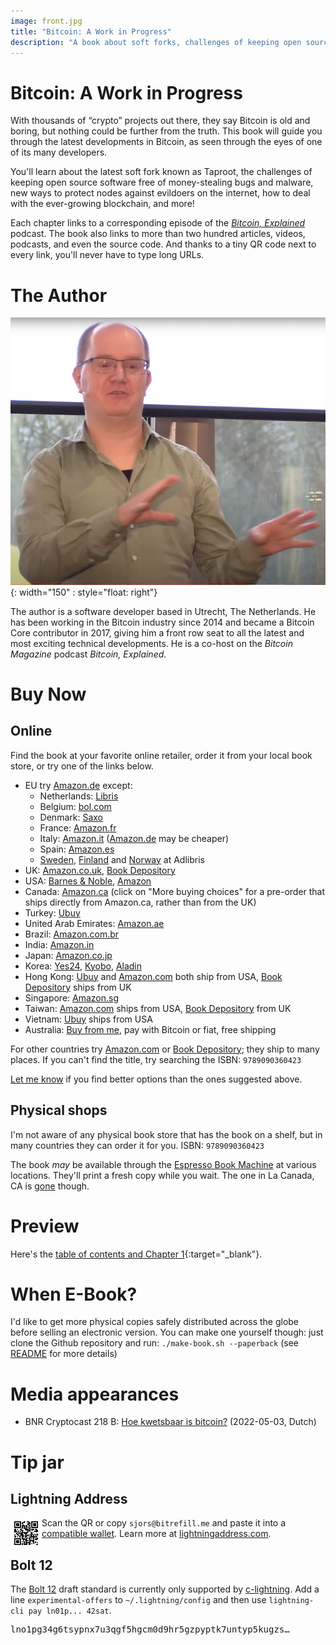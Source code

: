 ```yaml
---
image: front.jpg
title: "Bitcoin: A Work in Progress"
description: "A book about soft forks, challenges of keeping open source software free of money-stealing bugs, new ways to protect Bitcoin nodes against evildoers, and more!"
---
```


# Bitcoin: A Work in Progress

<!-- This text is also used on the back cover -->

With thousands of “crypto” projects out there, they say Bitcoin is old and boring, but nothing could be further from the truth. This book will guide you through the latest developments in Bitcoin, as seen through the eyes of one of its many developers.

You'll learn about the latest soft fork known as Taproot, the challenges of keeping open source software free of money-stealing bugs and malware, new ways to protect nodes against evildoers on the internet, how to deal with the ever-growing blockchain, and more!

Each chapter links to a corresponding episode of the [_Bitcoin, Explained_](https://podcastindex.org/podcast/3307835) podcast. The book also links to more than two hundred articles, videos, podcasts, and even the source code. And thanks to a tiny QR code next to every link, you'll never have to type long URLs.

# The Author

<!-- This text is also used on the back cover -->

![Sjors Provoost](sjors.png){: width="150" : style="float: right"}

The author is a software developer based in Utrecht, The Netherlands. He has been working in the Bitcoin industry since 2014 and became a Bitcoin Core contributor in 2017, giving him a front row seat to all the latest and most exciting technical developments. He is a co-host on the _Bitcoin Magazine_ podcast _Bitcoin, Explained_.

# Buy Now

## Online

Find the book at your favorite online retailer, order it from your local book store, or try one of the links below.

* EU try [Amazon.de](https://www.amazon.de/-/de/dp/9090360425) except:
  * Netherlands: [Libris](https://libris.nl/boeken/?tt=33780_12_425527_&r=%2Fboek%3Fauthortitle%3Dsjors-provoost%2Fbitcoin-a-work-in-progress--9789090360423)
  * Belgium: [bol.com](https://www.bol.com/nl/nl/p/bitcoin-a-work-in-progress/9300000097695614/)
  * Denmark: [Saxo](https://www.saxo.com/dk/bitcoin-technical-innovations-from-the-trenches_bog_9789090360423)
  * France: [Amazon.fr](https://www.amazon.fr/Bitcoin-Technical-innovations-Sjors-Provoost/dp/9090360425)
  * Italy: [Amazon.it](https://www.amazon.it/Bitcoin-Progress-Technical-innovations-trenches/dp/9090360425/)  ([Amazon.de](https://www.amazon.de/-/de/dp/9090360425) may be cheaper)
  * Spain: [Amazon.es](https://www.amazon.es/Bitcoin-Technical-innovations-Sjors-Provoost/dp/9090360425)
  * [Sweden](https://www.adlibris.com/se/bok/bitcoin-technical-innovations-from-the-trenches-9789090360423), [Finland](https://www.adlibris.com/fi/kirja/bitcoin-technical-innovations-from-the-trenches-9789090360423) and [Norway](https://www.adlibris.com/no/bok/bitcoin-technical-innovations-from-the-trenches-9789090360423) at Adlibris
* UK: [Amazon.co.uk](https://www.amazon.co.uk/Bitcoin-Technical-innovations-Sjors-Provoost/dp/9090360425/), [Book Depository](https://www.bookdepository.com/Bitcoin-Sjors-Provoost/9789090360423)
* USA: [Barnes & Noble](https://www.barnesandnoble.com/w/bitcoin-sjors-provoost/1141408481), [Amazon](https://www.amazon.com/dp/9090360425)
* Canada: [Amazon.ca](https://www.amazon.ca/Bitcoin-Technical-innovations-Sjors-Provoost/dp/9090360425) (click on "More buying choices" for a pre-order that ships directly from Amazon.ca, rather than from the UK)
* Turkey: [Ubuy](https://www.ubuy.com.tr/en/product/4XF8KHKA8-bitcoin-technical-innovations-from-the-trenches)
* United Arab Emirates: [Amazon.ae](https://www.amazon.ae/Bitcoin-Technical-innovations-Sjors-Provoost/dp/9090360425)
* Brazil: [Amazon.com.br](https://www.amazon.com.br/s?k=9789090360423)
* India: [Amazon.in](https://www.amazon.in/dp/9090360425)
* Japan: [Amazon.co.jp](https://www.amazon.co.jp/Bitcoin-Technical-innovations-Sjors-Provoost/dp/9090360425/)
* Korea: [Yes24](http://www.yes24.com/product/goods/109180444), [Kyobo](https://www.kyobobook.co.kr/product/detailViewEng.laf?ejkGb=BNT&mallGb=ENG&barcode=9789090360423), [Aladin](https://www.aladin.co.kr/shop/wproduct.aspx?ItemId=294118397)
* Hong Kong: [Ubuy](https://www.ubuy.hk/en/product/4XF8KHKA8-bitcoin-technical-innovations-from-the-trenches) and [Amazon.com](https://www.amazon.com/dp/9090360425) both ship from USA, [Book Depository](https://www.bookdepository.com/Bitcoin-Sjors-Provoost/9789090360423) ships from UK
* Singapore: [Amazon.sg](https://www.amazon.sg/Bitcoin-Technical-innovations-Sjors-Provoost/dp/9090360425)
* Taiwan: [Amazon.com](https://www.amazon.com/dp/9090360425) ships from USA, [Book Depository](https://www.bookdepository.com/Bitcoin-Sjors-Provoost/9789090360423) from UK
* Vietnam: [Ubuy](https://www.ubuy.vn/en/product/4XF8KHKA8-bitcoin-technical-innovations-from-the-trenches)  ships from USA
* Australia: [Buy from me](https://shop.purpledunes.com/product/bitcoin-a-work-in-progress/), pay with Bitcoin or fiat, free shipping

For other countries try [Amazon.com](https://www.amazon.com/dp/9090360425) or [Book Depository](https://www.bookdepository.com/Bitcoin-Sjors-Provoost/9789090360423); they ship to many places. If you can't find the title, try searching the ISBN: `9789090360423`

[Let me know](mailto:sjors@sprovoost.nl) if you find better options than the ones suggested above.

## Physical shops

I'm not aware of any physical book store that has the book on a shelf, but in many countries they can order it for you. ISBN: `9789090360423`

The book _may_ be available through the [Espresso Book Machine](https://net.ondemandbooks.com/odb/lsi/9789090360423) at various locations. They'll print a fresh copy while you wait. The one in La Canada, CA is [gone](https://twitter.com/jurvistan/status/1523008386215800832) though.

# Preview

Here's the [table of contents and Chapter 1](preview.pdf){:target="_blank"}.

# When E-Book?

I'd like to get more physical copies safely distributed across the globe before selling an electronic version. You can make one yourself though: just clone the Github repository and run: `./make-book.sh --paperback` (see [README](https://github.com/sjors/nado-book#readme) for more details)

# Media appearances

* BNR Cryptocast 218 B: [Hoe kwetsbaar is bitcoin?](https://www.bnr.nl/podcast/cryptocast/10474959/218-b-hoe-kwetsbaar-is-bitcoin) (2022-05-03, Dutch)

# Tip jar

## Lightning Address

<p><img src="ln-email.png" width="50" align="left"/>
Scan the QR or copy <code>sjors@bitrefill.me</code> and paste it into a <a href="https://github.com/andrerfneves/lightning-address/blob/master/README.md#wallets-supported">compatible wallet</a>. Learn more at <a href="https://lightningaddress.com">lightningaddress.com</a>.</p>

## Bolt 12

<p>
The <a href="https://bolt12.org">Bolt 12</a> draft standard is currently only supported by <a href="https://github.com/ElementsProject/lightning#core-lightning-cln-a-specification-compliant-lightning-network-implementation-in-c">c-lightning</a>. Add a line <code>experimental-offers</code> to <code>~/.lightning/config</code> and then use <code>lightning-cli pay ln01p... 42sat</code>.
</p>

<pre  style="white-space: nowrap; overflow: hidden; text-overflow: ellipsis; width: 450px;">lno1pg34g6tsypnx7u3qgf5hgcm0d9hr5gzpyptk7untyp5kugzswfhkwun9wde3grjndfhhyueq2pex7an0daehg83qxalcjym827wseh7zsvauxgap6q23fm4yp4yve6rdx83esg37pjelqsqk0mxa75uwy2j8qpyce7vet0xn8vfq4yjq02r4rly6agvhy0jvqp2r0cdl6fsl3qu72jf5wvlr3hgkmzlgg5ezut4q9z50saxvnaqtq</pre>

